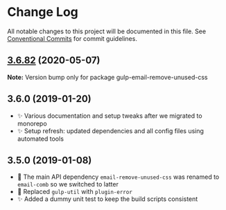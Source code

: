 # Change Log

All notable changes to this project will be documented in this file.
See [Conventional Commits](https://conventionalcommits.org) for commit guidelines.

## [3.6.82](https://gitlab.com/codsen/codsen/compare/gulp-email-remove-unused-css@3.6.81...gulp-email-remove-unused-css@3.6.82) (2020-05-07)

**Note:** Version bump only for package gulp-email-remove-unused-css





## 3.6.0 (2019-01-20)

- ✨ Various documentation and setup tweaks after we migrated to monorepo
- ✨ Setup refresh: updated dependencies and all config files using automated tools

## 3.5.0 (2019-01-08)

- 🔧 The main API dependency `email-remove-unused-css` was renamed to `email-comb` so we switched to latter
- 🔧 Replaced `gulp-util` with `plugin-error`
- ✨ Added a dummy unit test to keep the build scripts consistent
